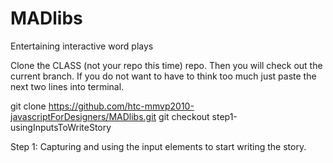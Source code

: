 # MADlibs
Entertaining interactive word plays

Clone the CLASS (not your repo this time) repo.
Then you will check out the current branch.
If you do not want to have to think too much just paste the next two lines into terminal.

git clone https://github.com/htc-mmvp2010-javascriptForDesigners/MADlibs.git
git checkout step1-usingInputsToWriteStory

Step 1:
Capturing and using the input elements to start writing the story.